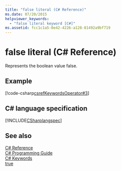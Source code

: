 ```yaml
---
title: "false literal (C# Reference)"
ms.date: 07/20/2015
helpviewer_keywords: 
  - "false literal keyword [C#]"
ms.assetid: fcc1c1a5-0e42-4226-a128-81492a9bf719
---
```

# false literal (C# Reference)

Represents the boolean value false.

## Example

[!code-csharp[csrefKeywordsOperator#3](~/samples/snippets/csharp/VS_Snippets_VBCSharp/csrefKeywordsOperator/CS/csrefKeywordsOperators.cs#3)]

## C# language specification

[!INCLUDE[CSharplangspec](~/includes/csharplangspec-md.md)]

## See also

[C# Reference](../index.md)  
[C# Programming Guide](../../programming-guide/index.md)  
[C# Keywords](index.md)  
[true](true.md)  